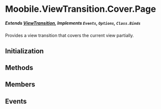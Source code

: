 Moobile.ViewTransition.Cover.Page
================================================================================
##### Extends [ViewTransition](Docs/ViewTransition/ViewTransition.md), Implements `Events`, `Options`, `Class.Binds`

Provides a view transition that covers the current view partially.

Initialization
--------------------------------------------------------------------------------

Methods
--------------------------------------------------------------------------------


Members
--------------------------------------------------------------------------------


Events
--------------------------------------------------------------------------------